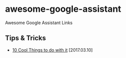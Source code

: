 # awesome-google-assistant
Awesome Google Assistant Links

## Tips & Tricks

- [10 Cool Things to do with it](https://www.droidorigin.com/google-assistant-tips-and-tricks/) [2017.03.10]
